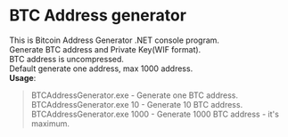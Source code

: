 # BTC Address generator

This is Bitcoin Address Generator .NET console program.<br>
Generate BTC address and Private Key(WIF format).<br>
BTC address is uncompressed.<br>
Default generate one address, max 1000 address.<br>
**Usage**:<br>
>BTCAddressGenerator.exe - Generate one BTC address.<br>
>BTCAddressGenerator.exe 10 - Generate 10 BTC address.<br>
>BTCAddressGenerator.exe 1000 - Generate 1000 BTC address - it's maximum.<br>
